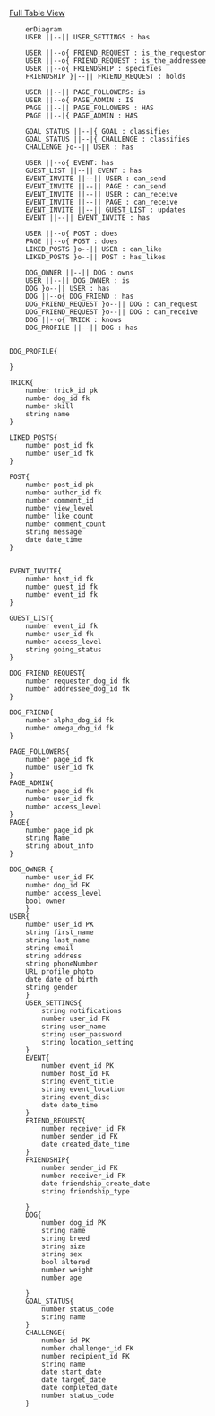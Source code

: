 [Full Table View](https://mermaid.live/edit#pako:eNq1V91T4joU_1c6fVZHVBR5Y9aqHVngUtydueNMJrShzVia3ibousj_vidpCmmbqvtwfUA453e-P5Js3ZBFxB26DvyR4obiuMDrp0z-fAy8ufP-fnz8_q6-o8BbLPzJXeAMnQTzp6wBY1vndu57kxs09_559IIF4ChHIiGoIP9tCBes-LoIjqKCcE5Il0hw788AznMS0hUlvMQZvF3pestAwtKo7T0gZ6M7D91Ox-PpT28eSE_athVmdPPdn4AmPygBkmhXAqD7UQvVUKMQJeZuOhqjYDFaPAYVVJIAFKaYcyNQC_Lb_Wg89iZgpQ0_8HZsX9HuQno_vMlCc5U1mTs09iGBOk6FcAyIIiB_8sNfeGbbSGdwhjjJom6gys1XgIbGgoSEvpAvKf0UawQ4dDZ5hAUx46pFXYl2Zm82VWoiVunYl97GHPsP3g2S5KBRHOl5Sp9JJ07rAjcUbu_MzfQOTX9ODq0NBMCx14y32_4APrS8xFsapWLpUKRkOV4NAGoMnVZVelHWQy2EvxEwCmi4sJj73x4A85yxV8P-bD699cdePXxdrafMQGzl7538UJq2pYpss16SwhEFDZ8RjZz8uUaPWCypqzqVP9M0LSkcJLPYyfCaaO1G8eo2csaFRdmGk6IiKwVS1C7ZcA5vRMIKi8qQrdckkyI18gslryglLyStkWU_oZBtMmFVYnB0sGvY1jjWFZLzoz6QoPscPGXm-NSDSexpiGWXWOjgbiZq-fkfVR92w7Yb2VE7szBhCCkyU60zFzP4RFxgseHaZHsk6qb1_IAdey_uT0-T39Bc14jTPMEd2tiaxLilqX7SNXoTOuHzrj6cgn8t3ZlXrdausBoVnfiJmk-DgJdsAxXNVszIVrkbt1ZXbh9si6FBbRd-yVgqtzHRFyKwJdes3cbsoebjihbQt1nTdTjvLVSyxrTebLozarQ8YRmZKKv6eJiPnbxgK5oSBEzBmlPNVmhJC5HU-xhObiOi6pzZ3xt1eOaCZALuKCEWlFUn0wdJNgQV6xBtk5PD5eeVFVGLm7LSGNwyhABCzVm1QrYtN_ZjPnto8ardYnGxFBNUpKSDVznTwY4oDw-s5kY1_LYuitqyUGdnK5fVuaXK1mQqe2FB4F-EPrIr79rbLyr9xCFlc1VQkOUJzVFpXllv5ciAibfc4NdchPlt-6andNaumbWjlgUh7U7i9HcbysmvA00NOU5hSZvi2odXQuNE7N01t0V80FuLxbjxW_KtTg8kX3MfRLVrPAbaeuxtHiY4TUkWf1RRmlM9J7efJVbVGTwuRKO2igH0mFg5cPnIU1I15Oc52LlH7poUsAMjeOKqYJ9ceFyCL-4Qvi7TDXyDVQ84uDax4C0L3eEKp5wcueUjQL-IG1QvovCYdYei2AAtx5k73Lq_3OHxef_05Pz6_HxwNbjs9U-ve0fuG5DPrvon572r04vB9eV173pw1t8dub8ZA729k_7pWf-s1-tfXAwuzwanV0cuUeq_ly9z9UBXRv5VAtLm7g9noPel)

```mermaid
    erDiagram
    USER ||--|| USER_SETTINGS : has

    USER ||--o{ FRIEND_REQUEST : is_the_requestor
    USER ||--o{ FRIEND_REQUEST : is_the_addressee
    USER ||--o{ FRIENDSHIP : specifies
    FRIENDSHIP }|--|| FRIEND_REQUEST : holds

    USER ||--|| PAGE_FOLLOWERS: is
    USER ||--o{ PAGE_ADMIN : IS
    PAGE ||--|| PAGE_FOLLOWERS : HAS
    PAGE ||--|{ PAGE_ADMIN : HAS

    GOAL_STATUS ||--|{ GOAL : classifies
    GOAL_STATUS ||--|{ CHALLENGE : classifies
    CHALLENGE }o--|| USER : has

    USER ||--o{ EVENT: has
    GUEST_LIST ||--|| EVENT : has
    EVENT_INVITE ||--|| USER : can_send
    EVENT_INVITE ||--|| PAGE : can_send
    EVENT_INVITE ||--|| USER : can_receive
    EVENT_INVITE ||--|| PAGE : can_receive
    EVENT_INVITE ||--|| GUEST_LIST : updates
    EVENT ||--|| EVENT_INVITE : has

    USER ||--o{ POST : does
    PAGE ||--o{ POST : does
    LIKED_POSTS }o--|| USER : can_like
    LIKED_POSTS }o--|| POST : has_likes

    DOG_OWNER ||--|| DOG : owns
    USER ||--|| DOG_OWNER : is
    DOG }o--|| USER : has
    DOG ||--o{ DOG_FRIEND : has
    DOG_FRIEND_REQUEST }o--|| DOG : can_request
    DOG_FRIEND_REQUEST }o--|| DOG : can_receive
    DOG ||--o{ TRICK : knows
    DOG_PROFILE ||--|| DOG : has


DOG_PROFILE{

}

TRICK{
    number trick_id pk
    number dog_id fk
    number skill
    string name
}

LIKED_POSTS{
    number post_id fk
    number user_id fk
}

POST{
    number post_id pk
    number author_id fk
    number comment_id
    number view_level
    number like_count
    number comment_count
    string message
    date date_time
}


EVENT_INVITE{
    number host_id fk
    number guest_id fk
    number event_id fk
}

GUEST_LIST{
    number event_id fk
    number user_id fk
    number access_level
    string going_status
}

DOG_FRIEND_REQUEST{
    number requester_dog_id fk
    number addressee_dog_id fk
}

DOG_FRIEND{
    number alpha_dog_id fk
    number omega_dog_id fk
}

PAGE_FOLLOWERS{
    number page_id fk
    number user_id fk
}
PAGE_ADMIN{
    number page_id fk
    number user_id fk
    number access_level
}
PAGE{
    number page_id pk
    string Name
    string about_info
}

DOG_OWNER {
    number user_id FK
    number dog_id FK
    number access_level
    bool owner
    }
USER{
    number user_id PK
    string first_name
    string last_name
    string email
    string address
    string phoneNumber
    URL profile_photo
    date date_of_birth
    string gender
    }
    USER_SETTINGS{
        string notifications
        number user_id FK
        string user_name
        string user_password
        string location_setting
    }
    EVENT{
        number event_id PK
        number host_id FK
        string event_title
        string event_location
        string event_disc
        date date_time
    }
    FRIEND_REQUEST{
        number receiver_id FK
        number sender_id FK
        date created_date_time
    }
    FRIENDSHIP{
        number sender_id FK
        number receiver_id FK
        date friendship_create_date
        string friendship_type
        
    }
    DOG{
        number dog_id PK
        string name
        string breed
        string size
        string sex
        bool altered
        number weight   
        number age
       
    }
    GOAL_STATUS{
        number status_code
        string name
    }
    CHALLENGE{
        number id PK
        number challenger_id FK
        number recipient_id FK
        string name
        date start_date
        date target_date
        date completed_date
        number status_code
    }
```
